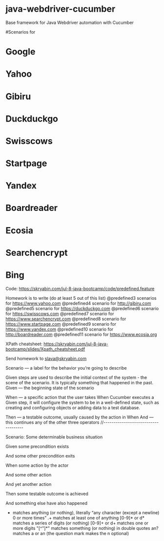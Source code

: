 # java-webdriver-cucumber

Base framework for Java Webdriver automation with Cucumber

#Scenarios for
#  Google
#  Yahoo
#  Gibiru
#  Duckduckgo
#  Swisscows
#  Startpage
#  Yandex
#  Boardreader
#  Ecosia
#  Searchencrypt
#  Bing

Code:
https://skryabin.com/jul-8-java-bootcamp/code/predefined.feature

Homework is to write (do at least 5 out of this list)
@predefined3 scenarios for https://www.yahoo.com
@predefined4 scenario for http://gibiru.com
@predefined5 scenario for https://duckduckgo.com
@predefined6 scenario for https://swisscows.com
@predefined7 scenario for https://www.searchencrypt.com
@predefined8 scenario for https://www.startpage.com
@predefined9 scenario for https://www.yandex.com
@predefined10 scenario for http://boardreader.com
@predefined11 scenario for https://www.ecosia.org

XPath cheatsheet: https://skryabin.com/jul-8-java-bootcamp/slides/Xpath_cheatsheet.pdf

Send homework to slava@skryabin.com

Scenario — a label for the behavior you’re going to describe

Given steps are used to describe the initial context of the system - the scene of the scenario. It is typically something that happened in the past.
Given — the beginning state of the scenario

When — a specific action that the user takes
When Cucumber executes a Given step, it will configure the system to be in a well-defined state, such as creating and configuring objects or adding data to a test database.

Then — a testable outcome, usually caused by the action in When
And — this continues any of the other three operators
//-------------------------------------

Scenario: Some determinable business situation

Given some precondition exists

And some other precondition exits

When some action by the actor

And some other action

And yet another action

Then some testable outcome is achieved

And something else have also happened

* matches anything (or nothing), literally “any character (except a newline) 0
or more times”
.+ matches at least one of anything
[0-9]* or d* matches a series of digits (or nothing)
[0-9]+ or d+ matches one or more digits
"[^"]*" matches something (or nothing) in double quotes
an? matches a or an (the question mark makes the n optional)